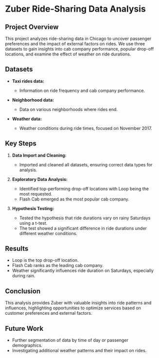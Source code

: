 # Zuber Ride-Sharing Data Analysis

## Project Overview
This project analyzes ride-sharing data in Chicago to uncover passenger preferences and the impact of external factors on rides. We use three datasets to gain insights into cab company performance, popular drop-off locations, and examine the effect of weather on ride durations.

## Datasets
- **Taxi rides data:**
  - Information on ride frequency and cab company performance.
  
- **Neighborhood data:**
  - Data on various neighborhoods where rides end.
  
- **Weather data:**
  - Weather conditions during ride times, focused on November 2017.

## Key Steps
1. **Data Import and Cleaning:**
   - Imported and cleaned all datasets, ensuring correct data types for analysis.

2. **Exploratory Data Analysis:**
   - Identified top-performing drop-off locations with Loop being the most requested.
   - Flash Cab emerged as the most popular cab company.

3. **Hypothesis Testing:**
   - Tested the hypothesis that ride durations vary on rainy Saturdays using a t-test.
   - The test showed a significant difference in ride durations under different weather conditions.

## Results
- Loop is the top drop-off location.
- Flash Cab ranks as the leading cab company.
- Weather significantly influences ride duration on Saturdays, especially during rain.

## Conclusion
This analysis provides Zuber with valuable insights into ride patterns and influences, highlighting opportunities to optimize services based on customer preferences and external factors.

## Future Work
- Further segmentation of data by time of day or passenger demographics.
- Investigating additional weather patterns and their impact on rides.
